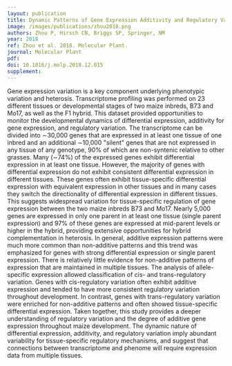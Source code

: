 ```yaml
---
layout: publication
title: Dynamic Patterns of Gene Expression Additivity and Regulatory Variation throughout Maize Development
image: /images/publications/zhou2018.png
authors: Zhou P, Hirsch CN, Briggs SP, Springer, NM
year: 2018
ref: Zhou et al. 2018. Molecular Plant.
journal: Molecular Plant
pdf: 
doi: 10.1016/j.molp.2018.12.015
supplement: 
---
```


Gene expression variation is a key component underlying phenotypic variation and heterosis. Transcriptome profiling was performed on 23 different tissues or developmental stages of two maize inbreds, B73 and Mo17, as well as the F1 hybrid. This dataset provided opportunities to monitor the developmental dynamics of differential expression, additivity for gene expression, and regulatory variation. The transcriptome can be divided into ∼30,000 genes that are expressed in at least one tissue of one inbred and an additional ∼10,000 "silent" genes that are not expressed in any tissue of any genotype, 90% of which are non-syntenic relative to other grasses. Many (∼74%) of the expressed genes exhibit differential expression in at least one tissue. However, the majority of genes with differential expression do not exhibit consistent differential expression in different tissues. These genes often exhibit tissue-specific differential expression with equivalent expression in other tissues and in many cases they switch the directionality of differential expression in different tissues. This suggests widespread variation for tissue-specific regulation of gene expression between the two maize inbreds B73 and Mo17. Nearly 5,000 genes are expressed in only one parent in at least one tissue (single parent expression) and 97% of these genes are expressed at mid-parent levels or higher in the hybrid, providing extensive opportunities for hybrid complementation in heterosis. In general, additive expression patterns were much more common than non-additive patterns and this trend was emphasized for genes with strong differential expression or single parent expression. There is relatively little evidence for non-additive patterns of expression that are maintained in multiple tissues. The analysis of allele-specific expression allowed classification of cis- and trans-regulatory variation. Genes with cis-regulatory variation often exhibit additive expression and tended to have more consistent regulatory variation throughout development. In contrast, genes with trans-regulatory variation were enriched for non-additive patterns and often showed tissue-specific differential expression. Taken together, this study provides a deeper understanding of regulatory variation and the degree of additive gene expression throughout maize development. The dynamic nature of differential expression, additivity, and regulatory variation imply abundant variability for tissue-specific regulatory mechanisms, and suggest that connections between transcriptome and phenome will require expression data from multiple tissues.
